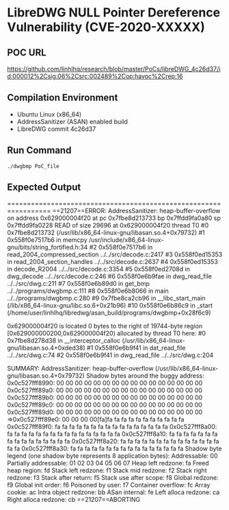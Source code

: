 # LibreDWG NULL Pointer Dereference Vulnerability (CVE-2020-XXXXX)

## POC URL
https://github.com/linhlhq/research/blob/master/PoCs/libreDWG_4c26d37/id:000012%2Csig:06%2Csrc:002489%2Cop:havoc%2Crep:16

## Compilation Environment
- Ubuntu Linux (x86_64)
- AddressSanitizer (ASAN) enabled build
- LibreDWG commit 4c26d37

## Run Command
```
./dwgbmp PoC_file
```

## Expected Output
=================================================================
==21207==ERROR: AddressSanitizer: heap-buffer-overflow on address 0x629000004f20 at pc 0x7fbe8d213733 bp 0x7ffdd9fa0a80 sp 0x7ffdd9fa0228
READ of size 29696 at 0x629000004f20 thread T0
    #0 0x7fbe8d213732  (/usr/lib/x86_64-linux-gnu/libasan.so.4+0x79732)
    #1 0x558f0e7517b6 in memcpy /usr/include/x86_64-linux-gnu/bits/string_fortified.h:34
    #2 0x558f0e7517b6 in read_2004_compressed_section ../../src/decode.c:2417
    #3 0x558f0ed15353 in read_2004_section_handles ../../src/decode.c:2637
    #4 0x558f0ed15353 in decode_R2004 ../../src/decode.c:3354
    #5 0x558f0ed2708d in dwg_decode ../../src/decode.c:246
    #6 0x558f0e6b9fae in dwg_read_file ../../src/dwg.c:211
    #7 0x558f0e6b89d0 in get_bmp ../../programs/dwgbmp.c:111
    #8 0x558f0e6b8066 in main ../../programs/dwgbmp.c:280
    #9 0x7fbe8ca2cb96 in __libc_start_main (/lib/x86_64-linux-gnu/libc.so.6+0x21b96)
    #10 0x558f0e6b86c9 in _start (/home/user/linhlhq/libredwg/asan_build/programs/dwgbmp+0x28f6c9)

0x629000004f20 is located 0 bytes to the right of 19744-byte region [0x629000000200,0x629000004f20)
allocated by thread T0 here:
    #0 0x7fbe8d278d38 in __interceptor_calloc (/usr/lib/x86_64-linux-gnu/libasan.so.4+0xded38)
    #1 0x558f0e6b9f41 in dat_read_file ../../src/dwg.c:74
    #2 0x558f0e6b9f41 in dwg_read_file ../../src/dwg.c:204

SUMMARY: AddressSanitizer: heap-buffer-overflow (/usr/lib/x86_64-linux-gnu/libasan.so.4+0x79732)
Shadow bytes around the buggy address:
  0x0c527fff8990: 00 00 00 00 00 00 00 00 00 00 00 00 00 00 00 00
  0x0c527fff89a0: 00 00 00 00 00 00 00 00 00 00 00 00 00 00 00 00
  0x0c527fff89b0: 00 00 00 00 00 00 00 00 00 00 00 00 00 00 00 00
  0x0c527fff89c0: 00 00 00 00 00 00 00 00 00 00 00 00 00 00 00 00
  0x0c527fff89d0: 00 00 00 00 00 00 00 00 00 00 00 00 00 00 00 00
=>0x0c527fff89e0: 00 00 00 00[fa]fa fa fa fa fa fa fa fa fa fa fa
  0x0c527fff89f0: fa fa fa fa fa fa fa fa fa fa fa fa fa fa fa fa
  0x0c527fff8a00: fa fa fa fa fa fa fa fa fa fa fa fa fa fa fa fa
  0x0c527fff8a10: fa fa fa fa fa fa fa fa fa fa fa fa fa fa fa fa
  0x0c527fff8a20: fa fa fa fa fa fa fa fa fa fa fa fa fa fa fa fa
  0x0c527fff8a30: fa fa fa fa fa fa fa fa fa fa fa fa fa fa fa fa
Shadow byte legend (one shadow byte represents 8 application bytes):
  Addressable:           00
  Partially addressable: 01 02 03 04 05 06 07
  Heap left redzone:       fa
  Freed heap region:       fd
  Stack left redzone:      f1
  Stack mid redzone:       f2
  Stack right redzone:     f3
  Stack after return:      f5
  Stack use after scope:   f8
  Global redzone:          f9
  Global init order:       f6
  Poisoned by user:        f7
  Container overflow:      fc
  Array cookie:            ac
  Intra object redzone:    bb
  ASan internal:           fe
  Left alloca redzone:     ca
  Right alloca redzone:    cb
==21207==ABORTING